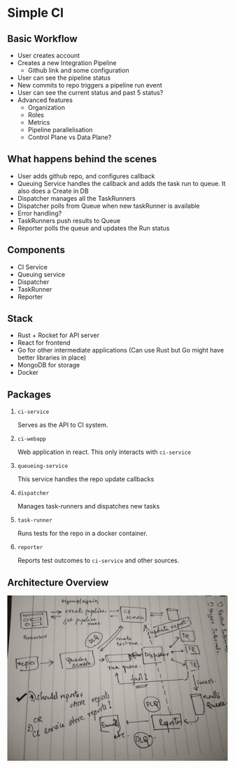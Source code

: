 # Simple CI

## Basic Workflow

- User creates account
- Creates a new Integration Pipeline
  - Github link and some configuration
- User can see the pipeline status
- New commits to repo triggers a pipeline run event
- User can see the current status and past 5 status?
- Advanced features
  - Organization
  - Roles
  - Metrics
  - Pipeline parallelisation
  - Control Plane vs Data Plane?

## What happens behind the scenes

- User adds github repo, and configures callback
- Queuing Service handles the callback and adds the task run to queue. It also does a Create in DB
- Dispatcher manages all the TaskRunners
- Dispatcher polls from Queue when new taskRunner is available
- Error handling?
- TaskRunners push results to Queue
- Reporter polls the queue and updates the Run status

## Components

- CI Service
- Queuing service
- Dispatcher
- TaskRunner
- Reporter

## Stack

- Rust + Rocket for API server
- React for frontend
- Go for other intermediate applications (Can use Rust but Go might have better libraries in place)
- MongoDB for storage
- Docker

## Packages

1. `ci-service`

    Serves as the API to CI system.

1. `ci-webapp`

    Web application in react. This only interacts with `ci-service`

1. `queueing-service`

    This service handles the repo update callbacks

1. `dispatcher`

    Manages task-runners and dispatches new tasks

1. `task-runner`

    Runs tests for the repo in a docker container.

1. `reporter`

    Reports test outcomes to `ci-service` and other sources.

## Architecture Overview

![Architecture Image](./docs/Architecture.jpeg)

